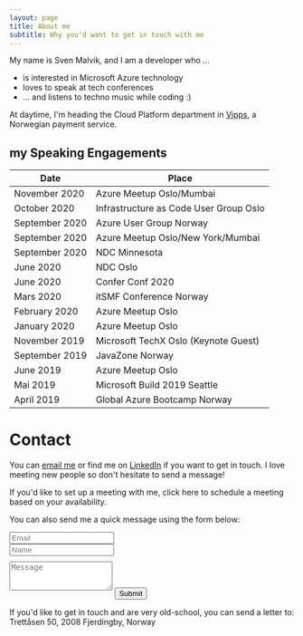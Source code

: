 ```yaml
---
layout: page
title: About me
subtitle: Why you'd want to get in touch with me
---
```


My name is Sven Malvik, and I am a developer who ...

- is interested in Microsoft Azure technology
- loves to speak at tech conferences
- ... and listens to techno music while coding :)

At daytime, I'm heading the Cloud Platform department in [Vipps](https://vipps.no), a Norwegian payment service.

## my Speaking Engagements

|Date   |Place  |
|---    |---    |
|November 2020  |Azure Meetup Oslo/Mumbai                 |
|October 2020   |Infrastructure as Code User Group Oslo   |
|September 2020 |Azure User Group Norway                  |
|September 2020 |Azure Meetup Oslo/New York/Mumbai        |
|September 2020 |NDC Minnesota                            |
|June 2020      |NDC Oslo                                 |
|June 2020      |Confer Conf 2020                         |
|Mars 2020      |itSMF Conference Norway                  |
|February 2020  |Azure Meetup Oslo                        |
|January 2020   |Azure Meetup Oslo                        |
|November 2019  |Microsoft TechX Oslo (Keynote Guest)     |
|September 2019 |JavaZone Norway                          |
|June 2019      |Azure Meetup Oslo                        |
|Mai 2019       |Microsoft Build 2019 Seattle             |
|April 2019     |Global Azure Bootcamp Norway             |

# Contact

You can [email me](sven@malvik.de) or find me on [LinkedIn](https://www.linkedin.com/in/svenmalvik/) if you want to get in touch. I love meeting new people so don't hesitate to send a message!

If you'd like to set up a meeting with me, click here to schedule a meeting based on your availability.

<form action="https://formspree.io/sven@malvik.de" method="POST" class="form" id="contact-form">
  <p>You can also send me a quick message using the form below:</p>
  <div class="row">
    <div class="col-xs-6">
      <input type="email" name="_replyto" class="form-control input-lg" placeholder="Email" title="Email">
    </div>
    <div class="col-xs-6">
      <input type="text" name="name" class="form-control input-lg" placeholder="Name" title="Name">
    </div>
  </div>
  <input type="hidden" name="_subject" value="New submission from svenmalvik.com">
  <textarea type="text" name="content" class="form-control input-lg" style="margin-top: 10px; margin-bottom:10px;" placeholder="Message" title="Message" required="required" rows="3"></textarea>
  <input type="text" name="_gotcha" style="display:none">
  <input type="hidden" name="_next" value="?message=Your message was sent successfully, thanks!" />
  <button type="submit" class="btn btn-lg btn-primary">Submit</button>
</form>

If you'd like to get in touch and are very old-school, you can send a letter to:
Trettåsen 50, 2008 Fjerdingby, Norway
